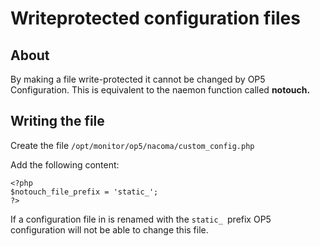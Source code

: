 # Writeprotected configuration files

## About

By making a file write-protected it cannot be changed by OP5 Configuration. This is equivalent to the naemon function called **notouch.**

## Writing the file

Create the file `/opt/monitor/op5/nacoma/custom_config.php`

Add the following content:

``` {.php data-syntaxhighlighter-params="brush: php; gutter: false; theme: Confluence" data-theme="Confluence" style="brush: php; gutter: false; theme: Confluence"}
<?php
$notouch_file_prefix = 'static_';
?>
```

If a configuration file in is renamed with the `static_ `prefix OP5 configuration will not be able to change this file.
